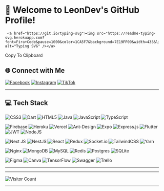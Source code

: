 
# 🌟 Welcome to LeonDev's GitHub Profile!
<p align="center">

     <a href="https://git.io/typing-svg"><img src="https://readme-typing-svg.herokuapp.com?font=Fira+Code&pause=1000&color=1CA5F7&background=7E19FF00&width=435&lines=hi+%F0%9F%91%8B+%2C+I'm+Van+Quyet;Nice+to+meet+you...&center=true&vCenter=true" alt="Typing SVG" /></a>
Copy To Clipboard
</p>


## 🌐 Connect with Me
[![Facebook](https://img.shields.io/badge/Facebook-%231877F2.svg?style=for-the-badge&logo=Facebook&logoColor=white)](https://www.facebook.com/leondev.asia?mibextid=LQQJ4d) 
[![Instagram](https://img.shields.io/badge/Instagram-%23E4405F.svg?style=for-the-badge&logo=Instagram&logoColor=white)](https://www.instagram.com/leondev.asia?igshid=dWpkZmd0YW41bzZ3) 
[![TikTok](https://img.shields.io/badge/TikTok-%23000000.svg?style=for-the-badge&logo=TikTok&logoColor=white)](https://www.tiktok.com/@leovn.asia)

---

## 💻 Tech Stack
![CSS3](https://img.shields.io/badge/CSS3-%231572B6.svg?style=for-the-badge&logo=css3&logoColor=white)
![Dart](https://img.shields.io/badge/Dart-%230175C2.svg?style=for-the-badge&logo=dart&logoColor=white)
![HTML5](https://img.shields.io/badge/HTML5-%23E34F26.svg?style=for-the-badge&logo=html5&logoColor=white)
![Java](https://img.shields.io/badge/Java-%23ED8B00.svg?style=for-the-badge&logo=java&logoColor=white)
![JavaScript](https://img.shields.io/badge/JavaScript-%23323330.svg?style=for-the-badge&logo=javascript&logoColor=%23F7DF1E)
![TypeScript](https://img.shields.io/badge/TypeScript-%23007ACC.svg?style=for-the-badge&logo=typescript&logoColor=white)

![Firebase](https://img.shields.io/badge/Firebase-%23039BE5.svg?style=for-the-badge&logo=firebase)
![Heroku](https://img.shields.io/badge/Heroku-%23430098.svg?style=for-the-badge&logo=heroku&logoColor=white)
![Vercel](https://img.shields.io/badge/Vercel-%23000000.svg?style=for-the-badge&logo=vercel&logoColor=white)
![Ant-Design](https://img.shields.io/badge/AntDesign-%230170FE.svg?style=for-the-badge&logo=ant-design&logoColor=white)
![Expo](https://img.shields.io/badge/Expo-%231C1E24.svg?style=for-the-badge&logo=expo&logoColor=#D04A37)
![Express.js](https://img.shields.io/badge/Express.js-%23404d59.svg?style=for-the-badge&logo=express&logoColor=%2361DAFB)
![Flutter](https://img.shields.io/badge/Flutter-%2302569B.svg?style=for-the-badge&logo=Flutter&logoColor=white)
![JWT](https://img.shields.io/badge/JWT-black?style=for-the-badge&logo=JSON%20web%20tokens)
![NodeJS](https://img.shields.io/badge/Node.js-6DA55F?style=for-the-badge&logo=node.js&logoColor=white)

![Next JS](https://img.shields.io/badge/Next-black?style=for-the-badge&logo=next.js&logoColor=white)
![NestJS](https://img.shields.io/badge/NestJS-%23E0234E.svg?style=for-the-badge&logo=nestjs&logoColor=white)
![React](https://img.shields.io/badge/React-%2320232a.svg?style=for-the-badge&logo=react&logoColor=%2361DAFB)
![Redux](https://img.shields.io/badge/Redux-%23593d88.svg?style=for-the-badge&logo=redux&logoColor=white)
![Socket.io](https://img.shields.io/badge/Socket.io-black?style=for-the-badge&logo=socket.io&badgeColor=010101)
![TailwindCSS](https://img.shields.io/badge/TailwindCSS-%2338B2AC.svg?style=for-the-badge&logo=tailwind-css&logoColor=white)
![Yarn](https://img.shields.io/badge/Yarn-%232C8EBB.svg?style=for-the-badge&logo=yarn&logoColor=white)

![Nginx](https://img.shields.io/badge/Nginx-%23009639.svg?style=for-the-badge&logo=nginx&logoColor=white)
![MongoDB](https://img.shields.io/badge/MongoDB-%234ea94b.svg?style=for-the-badge&logo=mongodb&logoColor=white)
![MySQL](https://img.shields.io/badge/MySQL-%2300f.svg?style=for-the-badge&logo=mysql&logoColor=white)
![Redis](https://img.shields.io/badge/Redis-%23DD0031.svg?style=for-the-badge&logo=redis&logoColor=white)
![Postgres](https://img.shields.io/badge/Postgres-%23316192.svg?style=for-the-badge&logo=postgresql&logoColor=white)
![SQLite](https://img.shields.io/badge/SQLite-%2307405e.svg?style=for-the-badge&logo=sqlite&logoColor=white)

![Figma](https://img.shields.io/badge/Figma-%23F24E1E.svg?style=for-the-badge&logo=figma&logoColor=white)
![Canva](https://img.shields.io/badge/Canva-%2300C4CC.svg?style=for-the-badge&logo=canva&logoColor=white)
![TensorFlow](https://img.shields.io/badge/TensorFlow-%23FF6F00.svg?style=for-the-badge&logo=TensorFlow&logoColor=white)
![Swagger](https://img.shields.io/badge/Swagger-%23Clojure.svg?style=for-the-badge&logo=swagger&logoColor=white)
![Trello](https://img.shields.io/badge/Trello-%23026AA7.svg?style=for-the-badge&logo=Trello&logoColor=white)

---


     

---

![Visitor Count](https://visitcount.itsvg.in/api?id=leondev192&icon=0&color=0)

---

